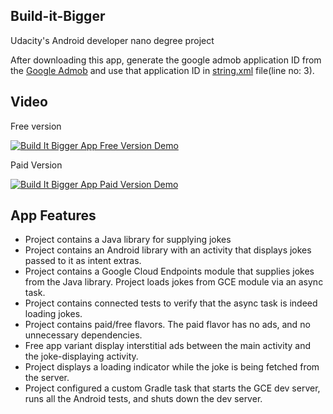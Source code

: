 ## Build-it-Bigger
Udacity's Android developer nano degree project

After downloading this app, generate the google admob application ID from the [Google Admob](https://developers.google.com/admob/android/quick-start) and 
use that application ID in [string.xml](app/src/free/res/values/strings.xml) file(line no: 3).

## Video
Free version


[![Build It Bigger App Free Version Demo](https://img.youtube.com/vi/mLwsjgmqQIQ/0.jpg)](https://www.youtube.com/watch?v=mLwsjgmqQIQ)


Paid Version


[![Build It Bigger App Paid Version Demo](https://img.youtube.com/vi/bGvLXJLaoYw/0.jpg)](https://www.youtube.com/watch?v=bGvLXJLaoYw)


## App Features

* Project contains a Java library for supplying jokes
* Project contains an Android library with an activity that displays jokes passed to it as intent extras.
* Project contains a Google Cloud Endpoints module that supplies jokes from the Java library. Project loads jokes from GCE        module via an async task.
* Project contains connected tests to verify that the async task is indeed loading jokes.
* Project contains paid/free flavors. The paid flavor has no ads, and no unnecessary dependencies.
* Free app variant display interstitial ads between the main activity and the joke-displaying activity.
* Project displays a loading indicator while the joke is being fetched from the server.
* Project configured a custom Gradle task that starts the GCE dev server, runs all the Android tests, and shuts down the dev server.
